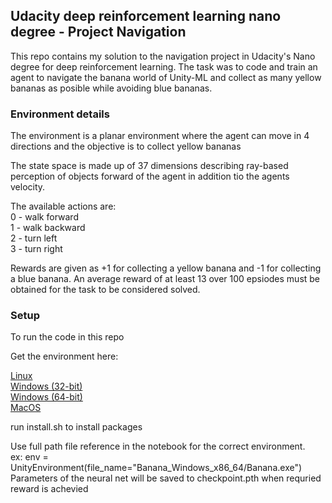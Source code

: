 ## Udacity deep reinforcement learning nano degree - Project Navigation

This repo contains my solution to the navigation project in Udacity's Nano degree for deep reinforcement learning.
The task was to code and train an agent to navigate the banana world of Unity-ML and collect as many yellow bananas as posible while avoiding blue bananas.

### Environment details
The environment is a planar environment where the agent can move in 4 directions and the objective is to collect yellow bananas

The state space is made up of 37 dimensions describing ray-based perception of objects forward of the agent in addition tio the agents velocity.

The available actions are:  
0 - walk forward   
1 - walk backward  
2 - turn left  
3 - turn right  

Rewards are given as +1 for collecting a yellow banana and -1 for collecting a blue banana.
An average reward of at least 13 over 100 epsiodes must be obtained for the task to be considered solved.

### Setup

To run the code in this repo

Get the environment here:

<a href="https://s3-us-west-1.amazonaws.com/udacity-drlnd/P1/Banana/Banana_Linux.zip" rel="nofollow">Linux</a>  
<a href="https://s3-us-west-1.amazonaws.com/udacity-drlnd/P1/Banana/Banana_Windows_x86.zip" rel="nofollow">Windows (32-bit)</a>  
<a href="https://s3-us-west-1.amazonaws.com/udacity-drlnd/P1/Banana/Banana_Windows_x86_64.zip" rel="nofollow">Windows (64-bit)</a>  
<a href="https://s3-us-west-1.amazonaws.com/udacity-drlnd/P1/Banana/Banana.app.zip" rel="nofollow">MacOS</a>  

run install.sh to install packages

Use full path file reference in the notebook for the correct environment.  
ex: env = UnityEnvironment(file_name="Banana_Windows_x86_64/Banana.exe")
Parameters of the neural net will be saved to checkpoint.pth when requried reward is achevied
